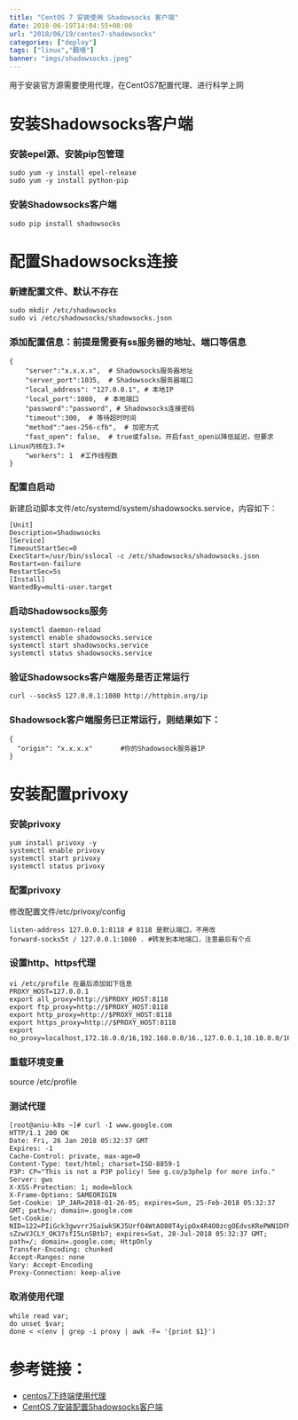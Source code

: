 ```yaml
---
title: "CentOS 7 安装使用 Shadowsocks 客户端"
date: 2018-06-19T14:04:55+08:00
url: "2018/06/19/centos7-shadowsocks"
categories: ["deploy"]
tags: ["linux","翻墙"]
banner: "imgs/shadowsocks.jpeg"
---
```


用于安装官方源需要使用代理，在CentOS7配置代理、进行科学上网

<!--more-->

# 安装Shadowsocks客户端

### 安装epel源、安装pip包管理
```
sudo yum -y install epel-release
sudo yum -y install python-pip
```
### 安装Shadowsocks客户端
```
sudo pip install shadowsocks
```
# 配置Shadowsocks连接

### 新建配置文件、默认不存在
```
sudo mkdir /etc/shadowsocks
sudo vi /etc/shadowsocks/shadowsocks.json
```
### 添加配置信息：前提是需要有ss服务器的地址、端口等信息
```
{
    "server":"x.x.x.x",  # Shadowsocks服务器地址
    "server_port":1035,  # Shadowsocks服务器端口
    "local_address": "127.0.0.1", # 本地IP
    "local_port":1080,  # 本地端口
    "password":"password", # Shadowsocks连接密码
    "timeout":300,  # 等待超时时间
    "method":"aes-256-cfb",  # 加密方式
    "fast_open": false,  # true或false。开启fast_open以降低延迟，但要求Linux内核在3.7+
    "workers": 1  #工作线程数
}
```

### 配置自启动
新建启动脚本文件/etc/systemd/system/shadowsocks.service，内容如下：
```
[Unit]
Description=Shadowsocks
[Service]
TimeoutStartSec=0
ExecStart=/usr/bin/sslocal -c /etc/shadowsocks/shadowsocks.json
Restart=on-failure
RestartSec=5s
[Install]
WantedBy=multi-user.target
```
### 启动Shadowsocks服务
```
systemctl daemon-reload
systemctl enable shadowsocks.service
systemctl start shadowsocks.service
systemctl status shadowsocks.service
```
### 验证Shadowsocks客户端服务是否正常运行
```
curl --socks5 127.0.0.1:1080 http://httpbin.org/ip
```
### Shadowsock客户端服务已正常运行，则结果如下：
```
{
  "origin": "x.x.x.x"       #你的Shadowsock服务器IP
}
```

# 安装配置privoxy

### 安装privoxy
```
yum install privoxy -y
systemctl enable privoxy
systemctl start privoxy
systemctl status privoxy
```
### 配置privoxy
修改配置文件/etc/privoxy/config
```
listen-address 127.0.0.1:8118 # 8118 是默认端口，不用改
forward-socks5t / 127.0.0.1:1080 . #转发到本地端口，注意最后有个点
```
### 设置http、https代理
```
vi /etc/profile 在最后添加如下信息
PROXY_HOST=127.0.0.1
export all_proxy=http://$PROXY_HOST:8118
export ftp_proxy=http://$PROXY_HOST:8118
export http_proxy=http://$PROXY_HOST:8118
export https_proxy=http://$PROXY_HOST:8118
export no_proxy=localhost,172.16.0.0/16,192.168.0.0/16.,127.0.0.1,10.10.0.0/16
```
### 重载环境变量
source /etc/profile

### 测试代理
```
[root@aniu-k8s ~]# curl -I www.google.com
HTTP/1.1 200 OK
Date: Fri, 26 Jan 2018 05:32:37 GMT
Expires: -1
Cache-Control: private, max-age=0
Content-Type: text/html; charset=ISO-8859-1
P3P: CP="This is not a P3P policy! See g.co/p3phelp for more info."
Server: gws
X-XSS-Protection: 1; mode=block
X-Frame-Options: SAMEORIGIN
Set-Cookie: 1P_JAR=2018-01-26-05; expires=Sun, 25-Feb-2018 05:32:37 GMT; path=/; domain=.google.com
Set-Cookie: NID=122=PIiGck3gwvrrJSaiwkSKJ5UrfO4WtAO80T4yipOx4R4O0zcgOEdvsKRePWN1DFM66g8PPF4aouhY4JIs7tENdRm7H9hkq5xm4y1yNJ-sZzwVJCLY_OK37sfI5LnSBtb7; expires=Sat, 28-Jul-2018 05:32:37 GMT; path=/; domain=.google.com; HttpOnly
Transfer-Encoding: chunked
Accept-Ranges: none
Vary: Accept-Encoding
Proxy-Connection: keep-alive
```
### 取消使用代理
```
while read var;
do unset $var;
done < <(env | grep -i proxy | awk -F= '{print $1}')
```

# 参考链接：

* [centos7下终端使用代理](http://blog.csdn.net/u012375924/article/details/78706910)
* [CentOS 7安装配置Shadowsocks客户端](https://www.zybuluo.com/ncepuwanghui/note/954160)

<!--more-->
